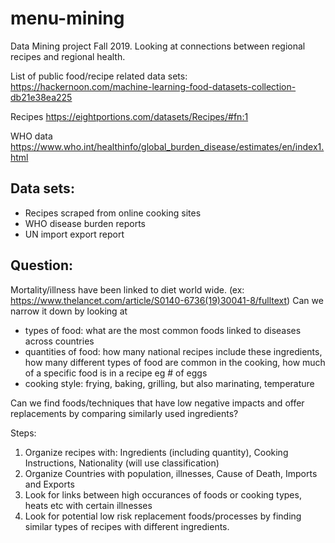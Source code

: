 # menu-mining
Data Mining project Fall 2019. Looking at connections between regional recipes and regional health.

List of public food/recipe related data sets: https://hackernoon.com/machine-learning-food-datasets-collection-db21e38ea225

Recipes https://eightportions.com/datasets/Recipes/#fn:1

WHO data https://www.who.int/healthinfo/global_burden_disease/estimates/en/index1.html

## Data sets: 
  - Recipes scraped from online cooking sites
  - WHO disease burden reports
  - UN import export report
  
## Question:
Mortality/illness have been linked to diet world wide. (ex: https://www.thelancet.com/article/S0140-6736(19)30041-8/fulltext) Can we narrow it down by looking at 
  - types of food: what are the most common foods linked to diseases across countries
  - quantities of food: how many national recipes include these ingredients, how many different types of food are common in the cooking, how much of a specific food is in a recipe eg # of eggs
  - cooking style: frying, baking, grilling, but also marinating, temperature

Can we find foods/techniques that have low negative impacts and offer replacements by comparing similarly used ingredients?

Steps:
   1) Organize recipes with: Ingredients (including quantity), Cooking Instructions, Nationality (will use classification)
   2) Organize Countries with population, illnesses, Cause of Death, Imports and Exports
   3) Look for links between high occurances of foods or cooking types, heats etc with certain illnesses
   4) Look for potential low risk replacement foods/processes by finding similar types of recipes with different ingredients.



